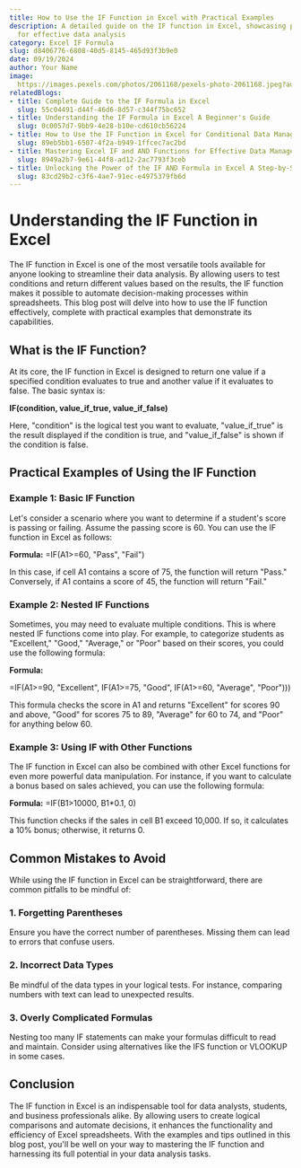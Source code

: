 ```yaml
---
title: How to Use the IF Function in Excel with Practical Examples
description: A detailed guide on the IF function in Excel, showcasing practical examples
  for effective data analysis
category: Excel IF Formula
slug: d8406776-6808-40d5-8145-465d93f3b9e0
date: 09/19/2024
author: Your Name
image: 
  https://images.pexels.com/photos/2061168/pexels-photo-2061168.jpeg?auto=compress&cs=tinysrgb&w=600
relatedBlogs:
- title: Complete Guide to the IF Formula in Excel
  slug: 55c04491-d44f-46d6-8d57-c344f75bc652
- title: Understanding the IF Formula in Excel A Beginner's Guide
  slug: 0c0057d7-9bb9-4e28-b10e-cd610cb56224
- title: How to Use the IF Function in Excel for Conditional Data Management
  slug: 89eb5bb1-6507-4f2a-b949-1ffcec7ac2bd
- title: Mastering Excel IF and AND Functions for Effective Data Management
  slug: 8949a2b7-9e61-44f8-ad12-2ac7793f3ceb
- title: Unlocking the Power of the IF AND Formula in Excel A Step-by-Step Guide
  slug: 83cd29b2-c3f6-4ae7-91ec-e4975379fb6d
---
```


# Understanding the IF Function in Excel

The IF function in Excel is one of the most versatile tools available for anyone looking to streamline their data analysis. By allowing users to test conditions and return different values based on the results, the IF function makes it possible to automate decision-making processes within spreadsheets. This blog post will delve into how to use the IF function effectively, complete with practical examples that demonstrate its capabilities.

## What is the IF Function?

At its core, the IF function in Excel is designed to return one value if a specified condition evaluates to true and another value if it evaluates to false. The basic syntax is:

<strong>IF(condition, value_if_true, value_if_false)</strong>

Here, "condition" is the logical test you want to evaluate, "value_if_true" is the result displayed if the condition is true, and "value_if_false" is shown if the condition is false.

## Practical Examples of Using the IF Function

### Example 1: Basic IF Function

Let's consider a scenario where you want to determine if a student's score is passing or failing. Assume the passing score is 60. You can use the IF function in Excel as follows:

<strong>Formula:</strong> =IF(A1>=60, "Pass", "Fail")

In this case, if cell A1 contains a score of 75, the function will return "Pass." Conversely, if A1 contains a score of 45, the function will return "Fail."

### Example 2: Nested IF Functions

Sometimes, you may need to evaluate multiple conditions. This is where nested IF functions come into play. For example, to categorize students as "Excellent," "Good," "Average," or "Poor" based on their scores, you could use the following formula:

<strong>Formula:</strong>

<p>=IF(A1>=90, "Excellent", IF(A1>=75, "Good", IF(A1>=60, "Average", "Poor")))</p>

This formula checks the score in A1 and returns "Excellent" for scores 90 and above, "Good" for scores 75 to 89, "Average" for 60 to 74, and "Poor" for anything below 60.

### Example 3: Using IF with Other Functions

The IF function in Excel can also be combined with other Excel functions for even more powerful data manipulation. For instance, if you want to calculate a bonus based on sales achieved, you can use the following formula:

<strong>Formula:</strong> =IF(B1>10000, B1*0.1, 0)

This function checks if the sales in cell B1 exceed 10,000. If so, it calculates a 10% bonus; otherwise, it returns 0.

## Common Mistakes to Avoid

While using the IF function in Excel can be straightforward, there are common pitfalls to be mindful of:

### 1. Forgetting Parentheses

Ensure you have the correct number of parentheses. Missing them can lead to errors that confuse users.

### 2. Incorrect Data Types

Be mindful of the data types in your logical tests. For instance, comparing numbers with text can lead to unexpected results.

### 3. Overly Complicated Formulas

Nesting too many IF statements can make your formulas difficult to read and maintain. Consider using alternatives like the IFS function or VLOOKUP in some cases.

## Conclusion

The IF function in Excel is an indispensable tool for data analysts, students, and business professionals alike. By allowing users to create logical comparisons and automate decisions, it enhances the functionality and efficiency of Excel spreadsheets. With the examples and tips outlined in this blog post, you'll be well on your way to mastering the IF function and harnessing its full potential in your data analysis tasks.